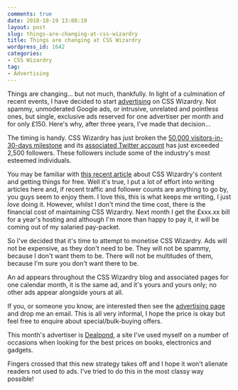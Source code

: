 ```yaml
---
comments: true
date: 2010-10-19 13:08:19
layout: post
slug: things-are-changing-at-css-wizardry
title: Things are changing at CSS Wizardry
wordpress_id: 1642
categories:
- CSS Wizardry
tag:
- Advertising
---
```


Things are changing... but not much, thankfully. In light of a culmination of recent events, I have decided to start [advertising](/advertising/) on CSS Wizardry. Not spammy, unmoderated Google ads, or intrusive, unrelated and pointless ones, but single, exclusive ads reserved for one advertiser per month and for only £150. Here's why, after three years, I've made that decision...

The timing is handy. CSS Wizardry has just broken the [50,000 visitors-in-30-days milestone](http://csswizardry.com/wp-content/uploads/2010/10/stats.jpg) and its [associated Twitter account](http://twitter.com/csswizardry) has just exceeded 2,500 followers. These followers include some of the industry's most esteemed individuals.

You may be familiar with [this recent article](http://csswizardry.com/2010/09/css-wizardry-personal-content-and-getting-things-for-free/) about CSS Wizardry's content and getting things for free. Well it's true, I put a lot of effort into writing articles here and, if recent traffic and follower counts are anything to go by, you guys seem to enjoy them. I love this, this is what keeps me writing, I just _love_ doing it. However, whilst I don't mind the time cost, there is the financial cost of maintaining CSS Wizardry. Next month I get the £xxx.xx bill for a year's hosting and although I'm more than happy to pay it, it will be coming out of my salaried pay-packet.

So I've decided that it's time to attempt to monetise CSS Wizardry. Ads will not be expensive, as they don't need to be. They will not be spammy, because I don't want them to be. There will not be multitudes of them, because I'm sure you don't want there to be.

An ad appears throughout the CSS Wizardry blog and associated pages for one calendar month, it is the same ad, and it's yours and yours only; no other ads appear alongside yours at all.

If you, or someone you know, are interested then see the [advertising page](/advertising/) and drop me an email. This is all very informal, I hope the price is okay but feel free to enquire about special/bulk-buying offers.

This month's advertiser is [Dealpond](http://twitter.com/dealpond), a site I've used myself on a number of occasions when looking for the best prices on books, electronics and gadgets.

Fingers crossed that this new strategy takes off and I hope it won't alienate readers not used to ads. I've tried to do this in the most classy way possible!
